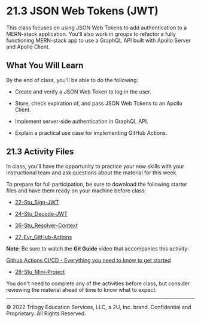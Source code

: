 # 21.3 JSON Web Tokens (JWT)
This class focuses on using JSON Web Tokens to add authentication to a MERN-stack application. You'll also work in groups to refactor a fully functioning MERN-stack app to use a GraphQL API built with Apollo Server and Apollo Client.

## What You Will Learn
By the end of class, you'll be able to do the following:

* Create and verify a JSON Web Token to log in the user.

* Store, check expiration of, and pass JSON Web Tokens to an Apollo Client.

* Implement server-side authentication in GraphQL API.

* Explain a practical use case for implementing GitHub Actions.

## 21.3 Activity Files
In class, you'll have the opportunity to practice your new skills with your instructional team and ask questions about the material for this week.

To prepare for full participation, be sure to download the following starter files and have them ready on your machine before class:

* [22-Stu_Sign-JWT](https://static.fullstack-bootcamp.com/lesson-files/21-MERN/22-Stu_Sign-JWT.zip)

* [24-Stu_Decode-JWT](https://static.fullstack-bootcamp.com/lesson-files/21-MERN/24-Stu_Decode-JWT.zip)

* [26-Stu_Resolver-Context](https://static.fullstack-bootcamp.com/lesson-files/21-MERN/26-Stu_Resolver-Context.zip)

* [27-Evr_GitHub-Actions](https://static.fullstack-bootcamp.com/lesson-files/21-MERN/27-Evr_GitHub-Actions.zip)

**Note**: Be sure to watch the **Git Guide** video that accompanies this activity:

[Github Actions CI/CD - Everything you need to know to get started](https://www.youtube.com/watch?v=mFFXuXjVgkU)

* [28-Stu_Mini-Project](https://static.fullstack-bootcamp.com/lesson-files/21-MERN/28-Stu_Mini-Project.zip)

You don't need to complete any of the activities before class, but consider reviewing the material ahead of time to know what to expect.

---
© 2022 Trilogy Education Services, LLC, a 2U, Inc. brand. Confidential and Proprietary. All Rights Reserved.